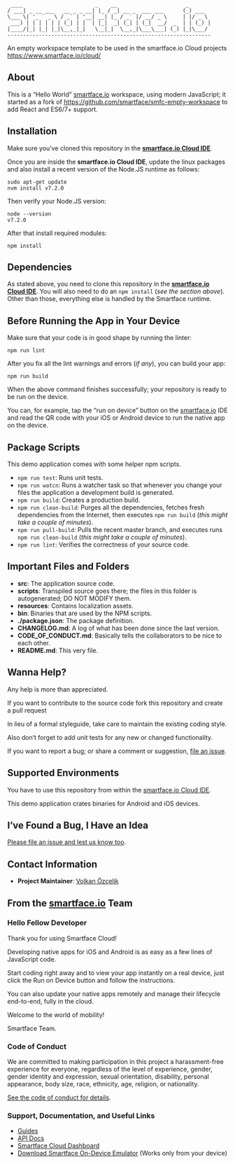 ```
 ____                       _    __                      _
/ ___| _ __ ___   __ _ _ __| |_ / _| __ _  ___ ___      (_) ___
\___ \| '_ ` _ \ / _` | '__| __| |_ / _` |/ __/ _ \     | |/ _ \
 ___) | | | | | | (_| | |  | |_|  _| (_| | (_|  __/  _  | | (_) |
|____/|_| |_| |_|\__,_|_|   \__|_|  \__,_|\___\___| (_) |_|\___/
-----------------------------------------------------------------
```

An empty workspace template to be used in the smartface.io Cloud projects https://www.smartface.io/cloud/

## About

This is a “Hello World” [smartface.io](https://www.smartface.io) workspace, using modern JavaScript; it started as a fork of <https://github.com/smartface/smfc-empty-workspace> to add React and ES6/7+ support.

## Installation

Make sure you’ve cloned this repository in the [**smartface.io Cloud IDE**](https://cloud.smartface.io/Home/Index).

Once you are inside the **smartface.io Cloud IDE**, update the linux packages and also install a recent version of the Node.JS runtime as follows:

```
sudo apt-get update
nvm install v7.2.0
```

Then verify your Node.JS version:

```
node --version
v7.2.0
```

After that install required modules:

```
npm install
```

## Dependencies

As stated above, you need to clone this repository in the [**smartface.io Cloud IDE**](https://cloud.smartface.io/Home/Index). You will also need to do an `npm install` (*see the section above*). Other than those, everything else is handled by the Smartface runtime.

## Before Running the App in Your Device

Make sure that your code is in good shape by running the linter:

```
npm run lint
```

After you fix all the lint warnings and errors (*if any*), you can build your app:

```
npm run build
```

When the above command finishes successfully; your repository is ready to be run on the device.

You can, for example, tap the “run on device” button on the [smartface.io](https://www.smartface.io) IDE and read the QR code with your iOS or Android device to run the native app on the device.

## Package Scripts

This demo application comes with some helper npm scripts.

* `npm run test`: Runs unit tests.
* `npm run watcn`: Runs a watcher task so that whenever you change your files the application a development build is generated.
* `npm run build`: Creates a production build.
* `npm run clean-build`: Purges all the dependencies, fetches fresh dependencies from the Internet, then executes `npm run build` (*this might take a couple of minutes*).
* `npm run pull-build`: Pulls the recent master branch, and executes runs `npm run clean-build` (*this might take a couple of minutes*).
* `npm run lint`: Verifies the correctness of your source code.

## Important Files and Folders

* **src**: The application source code.
* **scripts**: Transpiled source goes there; the files in this folder is autogenerated; DO NOT MODIFY them.
* **resources**: Contains localization assets.
* **bin**: Binaries that are used by the NPM scripts.
* **./package.json**: The package definition.
* **CHANGELOG.md**: A log of what has been done since the last version.
* **CODE_OF_CONDUCT.md**: Basically tells the collaborators to be nice to each other.
* **README.md**: This very file.

## Wanna Help?

Any help is more than appreciated.

If you want to contribute to the source code fork this repository and create a pull request

In lieu of a formal styleguide, take care to maintain the existing coding style.

Also don’t forget to add unit tests for any new or changed functionality.

If you want to report a bug; or share a comment or suggestion, [file an issue](https://github.com/v0lkan/smartface-empty-workspace-jsnext/issues/new).

## Supported Environments

You have to use this repository from within the [smartface.io Cloud IDE](https://www.smartface.io).

This demo application crates binaries for Android and iOS devices.

## I’ve Found a Bug, I Have an Idea

[Please file an issue and lest us know too](https://github.com/v0lkan/smartface-empty-workspace-jsnext/issues/new).

## Contact Information

* **Project Maintainer**: [Volkan Özçelik](https://volkan.io/)

## From the [smartface.io](https://www.smartface.io) Team

### Hello Fellow Developer

Thank you for using Smartface Cloud!

Developing native apps for iOS and Android is as easy as a few lines of JavaScript code.

Start coding right away and to view your app instantly on a real device, just click the Run on Device button and follow the instructions.

You can also update your native apps remotely and manage their lifecycle end-to-end, fully in the cloud.

Welcome to the world of mobility!

Smartface Team.

### Code of Conduct

We are committed to making participation in this project a harassment-free experience for everyone, regardless of the level of experience, gender, gender identity and expression, sexual orientation, disability, personal appearance, body size, race, ethnicity, age, religion, or nationality.

[See the code of conduct for details](CODE_OF_CONDUCT.md).

### Support, Documentation, and Useful Links

* [Guides](https://www.smartface.io/guides)
* [API Docs](https://docs.smartface.io)
* [Smartface Cloud Dashboard](https://cloud.smartface.io)
* [Download Smartface On-Device Emulator](https://smf.to/app) (Works only from your device)
